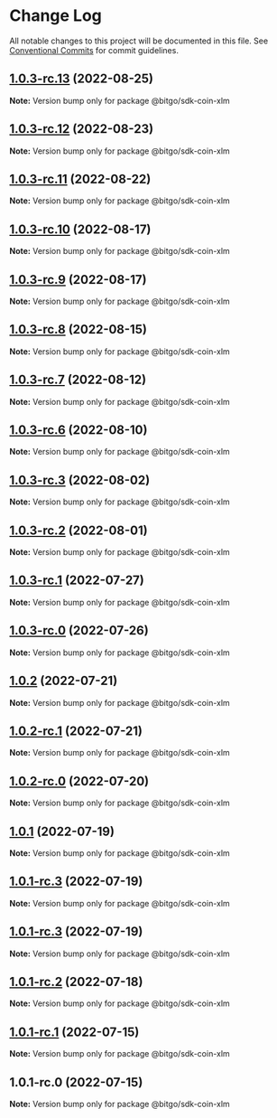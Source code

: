 # Change Log

All notable changes to this project will be documented in this file.
See [Conventional Commits](https://conventionalcommits.org) for commit guidelines.

## [1.0.3-rc.13](https://github.com/BitGo/BitGoJS/compare/@bitgo/sdk-coin-xlm@1.0.3-rc.12...@bitgo/sdk-coin-xlm@1.0.3-rc.13) (2022-08-25)

**Note:** Version bump only for package @bitgo/sdk-coin-xlm





## [1.0.3-rc.12](https://github.com/BitGo/BitGoJS/compare/@bitgo/sdk-coin-xlm@1.0.3-rc.11...@bitgo/sdk-coin-xlm@1.0.3-rc.12) (2022-08-23)

**Note:** Version bump only for package @bitgo/sdk-coin-xlm





## [1.0.3-rc.11](https://github.com/BitGo/BitGoJS/compare/@bitgo/sdk-coin-xlm@1.0.3-rc.10...@bitgo/sdk-coin-xlm@1.0.3-rc.11) (2022-08-22)

**Note:** Version bump only for package @bitgo/sdk-coin-xlm





## [1.0.3-rc.10](https://github.com/BitGo/BitGoJS/compare/@bitgo/sdk-coin-xlm@1.0.3-rc.9...@bitgo/sdk-coin-xlm@1.0.3-rc.10) (2022-08-17)

**Note:** Version bump only for package @bitgo/sdk-coin-xlm





## [1.0.3-rc.9](https://github.com/BitGo/BitGoJS/compare/@bitgo/sdk-coin-xlm@1.0.3-rc.8...@bitgo/sdk-coin-xlm@1.0.3-rc.9) (2022-08-17)

**Note:** Version bump only for package @bitgo/sdk-coin-xlm





## [1.0.3-rc.8](https://github.com/BitGo/BitGoJS/compare/@bitgo/sdk-coin-xlm@1.0.3-rc.7...@bitgo/sdk-coin-xlm@1.0.3-rc.8) (2022-08-15)

**Note:** Version bump only for package @bitgo/sdk-coin-xlm





## [1.0.3-rc.7](https://github.com/BitGo/BitGoJS/compare/@bitgo/sdk-coin-xlm@1.0.3-rc.6...@bitgo/sdk-coin-xlm@1.0.3-rc.7) (2022-08-12)

**Note:** Version bump only for package @bitgo/sdk-coin-xlm





## [1.0.3-rc.6](https://github.com/BitGo/BitGoJS/compare/@bitgo/sdk-coin-xlm@1.0.3-rc.5...@bitgo/sdk-coin-xlm@1.0.3-rc.6) (2022-08-10)

**Note:** Version bump only for package @bitgo/sdk-coin-xlm





## [1.0.3-rc.3](https://github.com/BitGo/BitGoJS/compare/@bitgo/sdk-coin-xlm@1.0.3-rc.2...@bitgo/sdk-coin-xlm@1.0.3-rc.3) (2022-08-02)

**Note:** Version bump only for package @bitgo/sdk-coin-xlm





## [1.0.3-rc.2](https://github.com/BitGo/BitGoJS/compare/@bitgo/sdk-coin-xlm@1.0.3-rc.1...@bitgo/sdk-coin-xlm@1.0.3-rc.2) (2022-08-01)

**Note:** Version bump only for package @bitgo/sdk-coin-xlm





## [1.0.3-rc.1](https://github.com/BitGo/BitGoJS/compare/@bitgo/sdk-coin-xlm@1.0.3-rc.0...@bitgo/sdk-coin-xlm@1.0.3-rc.1) (2022-07-27)

**Note:** Version bump only for package @bitgo/sdk-coin-xlm





## [1.0.3-rc.0](https://github.com/BitGo/BitGoJS/compare/@bitgo/sdk-coin-xlm@1.0.2...@bitgo/sdk-coin-xlm@1.0.3-rc.0) (2022-07-26)

**Note:** Version bump only for package @bitgo/sdk-coin-xlm





## [1.0.2](https://github.com/BitGo/BitGoJS/compare/@bitgo/sdk-coin-xlm@1.0.2-rc.1...@bitgo/sdk-coin-xlm@1.0.2) (2022-07-21)

**Note:** Version bump only for package @bitgo/sdk-coin-xlm





## [1.0.2-rc.1](https://github.com/BitGo/BitGoJS/compare/@bitgo/sdk-coin-xlm@1.0.2-rc.0...@bitgo/sdk-coin-xlm@1.0.2-rc.1) (2022-07-21)

**Note:** Version bump only for package @bitgo/sdk-coin-xlm





## [1.0.2-rc.0](https://github.com/BitGo/BitGoJS/compare/@bitgo/sdk-coin-xlm@1.0.1...@bitgo/sdk-coin-xlm@1.0.2-rc.0) (2022-07-20)

**Note:** Version bump only for package @bitgo/sdk-coin-xlm





## [1.0.1](https://github.com/BitGo/BitGoJS/compare/@bitgo/sdk-coin-xlm@1.0.1-rc.3...@bitgo/sdk-coin-xlm@1.0.1) (2022-07-19)

**Note:** Version bump only for package @bitgo/sdk-coin-xlm





## [1.0.1-rc.3](https://github.com/BitGo/BitGoJS/compare/@bitgo/sdk-coin-xlm@1.0.1-rc.1...@bitgo/sdk-coin-xlm@1.0.1-rc.3) (2022-07-19)

**Note:** Version bump only for package @bitgo/sdk-coin-xlm

## [1.0.1-rc.3](https://github.com/BitGo/BitGoJS/compare/@bitgo/sdk-coin-xlm@1.0.1-rc.1...@bitgo/sdk-coin-xlm@1.0.1-rc.3) (2022-07-19)

**Note:** Version bump only for package @bitgo/sdk-coin-xlm

## [1.0.1-rc.2](https://github.com/BitGo/BitGoJS/compare/@bitgo/sdk-coin-xlm@1.0.1-rc.1...@bitgo/sdk-coin-xlm@1.0.1-rc.2) (2022-07-18)

**Note:** Version bump only for package @bitgo/sdk-coin-xlm

## [1.0.1-rc.1](https://github.com/BitGo/BitGoJS/compare/@bitgo/sdk-coin-xlm@1.0.1-rc.0...@bitgo/sdk-coin-xlm@1.0.1-rc.1) (2022-07-15)

**Note:** Version bump only for package @bitgo/sdk-coin-xlm

## 1.0.1-rc.0 (2022-07-15)

**Note:** Version bump only for package @bitgo/sdk-coin-xlm
